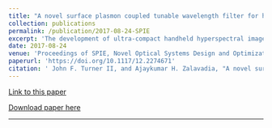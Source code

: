 ```yaml
---
title: "A novel surface plasmon coupled tunable wavelength filter for hyperspectral imaging"
collection: publications
permalink: /publication/2017-08-24-SPIE
excerpt: 'The development of ultra-compact handheld hyperspectral imagers has been impeded by the scarcity of small widefield tunable wavelength filters. The widefield modality is preferred for handheld imaging applications in which image registration can be performed to counter scene shift caused by irregular user motions that would thwart scanning approaches. Conventional widefield tunable filters like the liquid crystal tunable filter and acousto-optic tunable filter achieve narrow passbands across a wide spectral range by utilizing large interaction lengths, thereby increasing the thickness of the device along the optical path. In addition, these technologies rely on rather bulky external control circuitry and, in the case of acousto-optic filters, high power requirements. In the work presented here, we introduce a novel widefield tunable filter for visible and near infrared imaging based on surface plasmon coupling that can be miniaturized without sacrificing performance. The surface plasmon coupled tunable filter (SPCTF) provides diffraction limited spatial resolution with a <10nm nominal passband and a spurious free spectral range of more than 300nm. Acting on the π-polarized component, the device is limited to transmitting 50 percent of unpolarized incident light. This is higher than the throughput of comparable Lyot-based liquid crystal tunable filters that employ a series of linear polarizers. The design of the SPTF is presented along with a comparison of its performance to calculated estimates of transmittance, spectral resolution, and spectral range.'
date: 2017-08-24
venue: 'Proceedings of SPIE, Novel Optical Systems Design and Optimization XX.'
paperurl: 'https://doi.org/10.1117/12.2274671'
citation: ' John F. Turner II, and Ajaykumar H. Zalavadia, "A novel surface plasmon coupled tunable wavelength filter for hyperspectral imaging", Proc. SPIE 10376, Novel Optical Systems Design and Optimization XX, 103760A (24 August 2017);'
---
```

[Link to this paper](https://www.spiedigitallibrary.org/conference-proceedings-of-spie/10376/103760A/A-novel-surface-plasmon-coupled-tunable-wavelength-filter-for-hyperspectral/10.1117/12.2274671.short?SSO=1&tab=ArticleLink)

[Download paper here](http://ajay1685.github.io/files/2017-08-24-SPIE.pdf)

---
